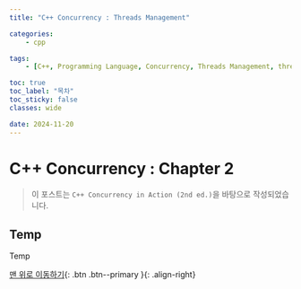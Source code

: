 ```yaml
---
title: "C++ Concurrency : Threads Management"

categories:
    - cpp

tags:
    - [C++, Programming Language, Concurrency, Threads Management, thread]

toc: true
toc_label: "목차"
toc_sticky: false
classes: wide

date: 2024-11-20
---
```


# C++ Concurrency : Chapter 2

> 이 포스트는 `C++ Concurrency in Action (2nd ed.)`을 바탕으로 작성되었습니다.

## Temp
Temp




[맨 위로 이동하기](#){: .btn .btn--primary }{: .align-right}